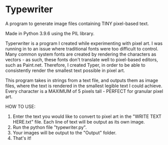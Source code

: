 # Typewriter
 A program to generate image files containing TINY pixel-based text.

Made in Python 3.9.6 using the PIL library.

Typerwriter is a program I created while experimenting with pixel art. I was running in to an issue where traditional fonts were too difficult to control.
Many common system fonts are created by rendering the characters as vectors - as such, these fonts don't translate well to pixel-based editors, such as Paint.net.
Therefore, I created Typer, in order to be able to consistently render the smallest text possible in pixel art.

This program takes in strings from a text file, and outputs them as image files, where the text is rendered in the smallest legible text I could achieve. 
Every character is a MAXIMUM of 5 pixels tall - PERFECT for granular pixel art.

HOW TO USE:
1. Enter the text you would like to convert to pixel art in the "WRITE TEXT HERE.txt" file. Each line of text will be output as its own image.
2. Run the python file "typewriter.py".
3. Your images will be output to the "Output" folder.
4. That's it!
